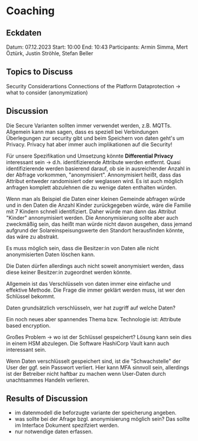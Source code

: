 # Coaching

## Eckdaten

Datum: 07.12.2023
Start: 10:00
End: 10:43
Participants: Armin Simma, Mert Öztürk, Justin Ströhle, Stefan Beller

## Topics to Discuss

Security Considerartions
Connections of the Platform
Dataprotection -> what to consider (anonymization)

## Discussion

Die Secure Varianten sollten immer verwendet werden, z.B. MQTTs.
Allgemein kann man sagen, dass es speziell bei Verbindungen Überlegungen zur security gibt und beim Speichern von daten geht's um Privacy. Privacy hat aber immer auch implikationen auf die Security!

Für unsere Spezifikation und Umsetzung könnte **Differential Privacy** interessant sein -> d.h. identifizierende Attribute werden entfernt. Quasi identifizierende werden basierend darauf, ob sie in ausreichender Anzahl in der Abfrage vorkommen, "anonymisiert". Annonymisiert heißt, dass das Attribut entweder randomisiert oder weglassen wird. Es ist auch möglich anfragen komplett abzulehnen die zu wenige daten enthalten würden.

Wenn man als Beispiel die Daten einer kleinen Gemeinde abfragen würde und in den Daten die Anzahl Kinder zurückgegeben würde, wäre die Familie mit 7 Kindern schnell identifiziert. Daher würde man dann das Attribut "Kinder" annonymisiert werden. Die Annonymisierung sollte aber auch zweckmäßig sein, das heißt man würde nicht davon ausgehen, dass jemand aufgrund der Solareinspeisungswerte den Standort herausfinden könnte, das wäre zu abstrakt.

Es muss möglich sein, dass die Besitzer:in von Daten alle nicht anonymisierten Daten löschen kann.

Die Daten dürfen allerdings auch nicht soweit anonymisiert werden, dass diese keiner Besitzer:in zugeordnet werden könnte.

Allgemein ist das Verschlüsseln von daten immer eine einfache und effektive Methode. Die Frage die immer geklärt werden muss, ist wer den Schlüssel bekommt.

Daten grundsätzlich verschlüsseln, wer hat zugriff auf welche Daten?

Ein noch neues aber spannendes Thema bzw. Technologie ist: Attribute based encryption.

Großes Problem -> wo ist der Schlüssel gespeichert? Lösung kann sein dies in einem HSM abzulegen. Die Software HashiCorp Vault kann auch interessant sein.

Wenn Daten verschlüsselt gespeichert sind, ist die "Schwachstelle" der User der ggf. sein Passwort verliert. Hier kann MFA sinnvoll sein, allerdings ist der Betreiber nicht haftbar zu machen wenn User-Daten durch unachtsammes Handeln verlieren.

## Results of Discussion

- im datenmodell die beforzugte variante der speicherung angeben.
- was sollte bei der Afrage bzgl. anonymisierung möglich sein? Das sollte im Interface Dokument spezifziert werden.
- nur notwendige daten erfassen.

